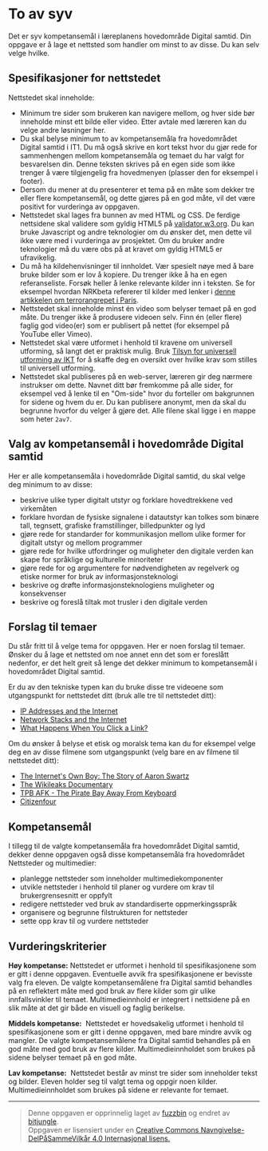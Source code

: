 # To av syv

Det er syv kompetansemål i læreplanens hovedområde Digital samtid. Din oppgave er å lage et nettsted som handler om minst to av disse. Du kan selv velge hvilke.

Spesifikasjoner for nettstedet
------------------------------
Nettstedet skal inneholde:
* Minimum tre sider som brukeren kan navigere mellom, og hver side bør inneholde minst ett bilde eller video. Etter avtale med læreren kan du velge andre løsninger her.
* Du skal belyse minimum to av kompetansemåla fra hovedområdet Digital samtid i IT1. Du må også skrive en kort tekst hvor du gjør rede for sammenhengen mellom kompetansemåla og temaet du har valgt for besvarelsen din. Denne teksten skrives på en egen side som ikke trenger å være tilgjengelig fra hovedmenyen (plasser den for eksempel i footer).
* Dersom du mener at du presenterer et tema på en måte som dekker tre eller flere kompetansemål, og dette gjøres på en god måte, vil det være positivt for vurderinga av oppgaven.
* Nettstedet skal lages fra bunnen av med HTML og CSS. De ferdige nettsidene skal validere som gyldig HTML5 på [validator.w3.org](https://validator.w3.org/). Du kan bruke Javascript og andre teknologier om du ønsker det, men dette vil ikke være med i vurderinga av prosjektet. Om du bruker andre teknologier må du være obs på at kravet om gyldig HTML5 er ufravikelig.
* Du må ha kildehenvisninger til innholdet. Vær spesielt nøye med å bare bruke bilder som er lov å kopiere. Du trenger ikke å ha en egen referanseliste. Forsøk heller å lenke relevante kilder inn i teksten. Se for eksempel hvordan NRKbeta refererer til kilder med lenker i [denne artikkelen om terrorangrepet i Paris](https://nrkbeta.no/2015/11/17/paris-fleip-eller-fakta/).
* Nettstedet skal inneholde minst én video som belyser temaet på en god måte. Du trenger ikke å produsere videoen selv. Finn én (eller flere) faglig god video(er) som er publisert på nettet (for eksempel på YouTube eller Vimeo).
* Nettstedet skal være utformet i henhold til kravene om universell utforming, så langt det er praktisk mulig. Bruk [Tilsyn for universell utforming av IKT](http://uu.difi.no/) for å skaffe deg en oversikt over hvilke krav som stilles til universell utforming.
* Nettstedet skal publiseres på en web-server, læreren gir deg nærmere instrukser om dette. Navnet ditt bør fremkomme på alle sider, for eksempel ved å lenke til en "Om-side" hvor du forteller om bakgrunnen for sidene og hvem du er. Du kan publisere anonymt, men da skal du begrunne hvorfor du velger å gjøre det. Alle filene skal ligge i en mappe som heter `2av7`. 

## Valg av kompetansemål i hovedområde Digital samtid

Her er alle kompetansemåla i hovedområde Digital samtid, du skal velge deg minimum to av disse:

 * beskrive ulike typer digitalt utstyr og forklare hovedtrekkene ved virkemåten
 * forklare hvordan de fysiske signalene i datautstyr kan tolkes som binære tall, tegnsett, grafiske framstillinger, billedpunkter og lyd
 * gjøre rede for standarder for kommunikasjon mellom ulike former for digitalt utstyr og mellom programmer
 * gjøre rede for hvilke utfordringer og muligheter den digitale verden kan skape for språklige og kulturelle minoriteter
 * gjøre rede for og argumentere for nødvendigheten av regelverk og etiske normer for bruk av informasjonsteknologi
 * beskrive og drøfte informasjonsteknologiens muligheter og konsekvenser
 * beskrive og foreslå tiltak mot trusler i den digitale verden

## Forslag til temaer

Du står fritt til å velge tema for oppgaven. Her er noen forslag til temaer. Ønsker du å lage et nettsted om noe annet enn det som er foreslått nedenfor, er det helt greit så lenge det dekker minimum to kompetansemål i hovedområdet Digital samtid. 

Er du av den tekniske typen kan du bruke disse tre videoene som utgangspunkt for nettstedet ditt (bruk alle tre til nettstedet ditt):

* [IP Addresses and the Internet](https://www.youtube.com/watch?v=L6bDA5FK6gs)
* [Network Stacks and the Internet](https://www.youtube.com/watch?v=PG9oKZdFb7w)
* [What Happens When You Click a Link?](https://www.youtube.com/watch?v=keo0dglCj7I)

Om du ønsker å belyse et etisk og moralsk tema kan du for eksempel velge deg en av disse filmene som utgangspunkt (velg bare en av filmene til nettstedet ditt):

* [The Internet's Own Boy: The Story of Aaron Swartz](https://htmlpreview.github.io/?https://github.com/fagstoff/IT1/blob/master/Filmer/internets-own-boy.html)
* [The Wikileaks Documentary](https://htmlpreview.github.io/?https://github.com/fagstoff/IT1/blob/master/Filmer/wikileaks-documentary.html)
* [TPB AFK - The Pirate Bay Away From Keyboard](https://htmlpreview.github.io/?https://github.com/fagstoff/IT1/blob/master/Filmer/tpb-afk.html)
* [Citizenfour](http://www.vgtv.no/#!/video/116777/citizenfour)

## Kompetansemål

I tillegg til de valgte kompetansemåla fra hovedområdet Digital samtid, dekker denne oppgaven også disse kompetansemåla fra hovedområdet Nettsteder og multimedier:

* planlegge nettsteder som inneholder multimediekomponenter
* utvikle nettsteder i henhold til planer og vurdere om krav til brukergrensesnitt er oppfylt
* redigere nettsteder ved bruk av standardiserte oppmerkingsspråk
* organisere og begrunne filstrukturen for nettsteder
* sette opp krav til og vurdere nettsteder

## Vurderingskriterier

**Høy kompetanse:** Nettstedet er utformet i henhold til spesifikasjonene som er gitt i denne oppgaven. Eventuelle avvik fra spesifikasjonene er bevisste valg fra eleven. De valgte kompetansemålene fra Digital samtid behandles på en reflektert måte med god bruk av flere kilder som gir ulike innfallsvinkler til temaet. Multimedieinnhold er integrert i nettsidene på en slik måte at det gir både en visuell og faglig berikelse.

**Middels kompetanse:**  Nettstedet er hovedsakelig utformet i henhold til spesifikasjonene som er gitt i denne oppgaven, med bare mindre avvik og mangler. De valgte kompetansemålene fra Digital samtid behandles på en god måte med god bruk av flere kilder. Multimedieinnholdet som brukes på sidene belyser temaet på en god måte.

**Lav kompetanse:**  Nettstedet består av minst tre sider som inneholder tekst og bilder. Eleven holder seg til valgt tema og oppgir noen kilder. Multimedieinnholdet som brukes på sidene er relevante for temaet.

---

>Denne oppgaven er opprinnelig laget av [fuzzbin](https://github.com/fuzzbin) og endret av [bitjungle](https://github.com/bitjungle).  
>Oppgaven er lisensiert under en
>[Creative Commons Navngivelse-DelPåSammeVilkår 4.0 Internasjonal lisens.
](http://creativecommons.org/licenses/by-sa/4.0/)
